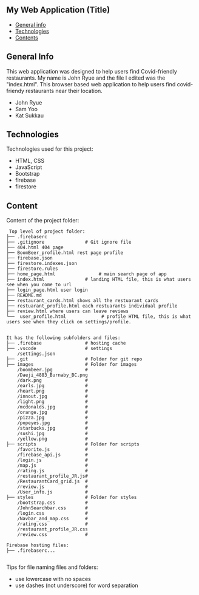 ## My Web Application (Title)

* [General info](#general-info)
* [Technologies](#technologies)
* [Contents](#content)

## General Info
This web application was designed to help users find Covid-friendly restaurants. My name is John Ryue and the file I edited was the "index.html".
This browser based web application to help users find covid-friendy restaurants near their location. 

* John Ryue
* Sam Yoo	
* Kat Sukkau

## Technologies
Technologies used for this project:
* HTML, CSS
* JavaScript
* Bootstrap 
* firebase
* firestore
	
## Content
Content of the project folder:

```
 Top level of project folder: 
├── .firebaserc
├── .gitignore               # Git ignore file
├── 404.html 404 page
├── BoomBeer_profile.html rest page profile 
├── firebase.json 
├── firestore.indexes.json
├── firestore.rules
├── home_page.html                # main search page of app 
├── index.html               # landing HTML file, this is what users see when you come to url
├── login_page.html user login
├── README.md
├── restaurant_cards.html shows all the restuarant cards
├── restuarant_profile.html each restuarants individual profile
├── review.html where users can leave reviews
└──  user_profile.html             # profile HTML file, this is what users see when they click on settings/profile.


It has the following subfolders and files:
├── .firebase                # hosting cache
├── .vscode                  # settings
    /settings.json
├── .git                     # Folder for git repo
├── images                   # Folder for images
    /boombeer.jpg            #
    /Daeji_4883_Burnaby_BC.png
    /dark.png                #
    /earls.jpg               #
    /heart.png               #
    /innout.jpg              #
    /light.png               #
    /mcdonalds.jpg           # 
    /orange.jpg              #
    /pizza.jpg               #
    /popeyes.jpg             #
    /starbucks.jpg           #
    /sushi.jpg               #
    /yellow.png              #
├── scripts                  # Folder for scripts
    /favorite.js             #
    /firebase_api.js         #
    /login.js                #
    /map.js                  #
    /rating.js               #
    /restaurant_profile_JR.js#
    /RestaurantCard_grid.js  #
    /review.js               #
    /User_info.js            #
├── styles                   # Folder for styles
    /bootstrap.css           #
    /JohnSearchbar.css       #
    /login.css               #
    /Navbar_and_map.css      #
    /rating.css              #
    /restaurant_profile_JR.css 
    /review.css              #

Firebase hosting files: 
├── .firebaserc...


```

Tips for file naming files and folders:
* use lowercase with no spaces
* use dashes (not underscore) for word separation

